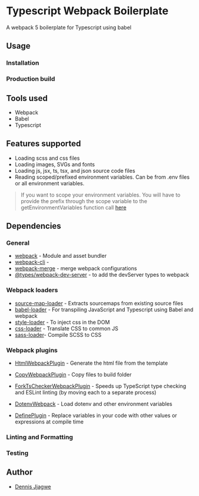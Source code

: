 # Typescript Webpack Boilerplate

A webpack 5 boilerplate for Typescript using babel

## Usage

### Installation

### Production build

## Tools used

- Webpack
- Babel
- Typescript

## Features supported

- Loading scss and css files
- Loading images, SVGs and fonts
- Loading js, jsx, ts, tsx, and json source code files
- Reading scoped/prefixed environment variables. Can be from .env files or all environment variables.

> If you want to scope your environment variables. You will have to provide the prefix through the scope variable to the getEnvironmentVariables function call [here](config/webpack.common.ts#L85)

## Dependencies

### General

- [webpack](https://github.com/webpack/webpack) - Module and asset bundler
- [webpack-cli]() -
- [webpack-merge](https://github.com/survivejs/webpack-merge) - merge webpack configurations
- [@types/webpack-dev-server](https://www.npmjs.com/package/@types/webpack-dev-server) - to add the devServer types to webpack

### Webpack loaders

- [source-map-loader](https://webpack.js.org/loaders/source-map-loader/) - Extracts sourcemaps from existing source files
- [babel-loader](https://webpack.js.org/loaders/babel-loader/) - For transpiling JavaScript and Typescript using Babel and webpack
- [style-loader](https://webpack.js.org/loaders/style-loader/) - To inject css in the DOM
- [css-loader](https://webpack.js.org/loaders/css-loader/) - Translate CSS to common JS
- [sass-loader](https://webpack.js.org/loaders/sass-loader/)- Compile SCSS to CSS

### Webpack plugins

- [HtmlWebpackPlugin](https://webpack.js.org/plugins/html-webpack-plugin/) - Generate the html file from the template

- [CopyWebpackPlugin](https://webpack.js.org/plugins/copy-webpack-plugin/) - Copy files to build folder

- [ForkTsCheckerWebpackPlugin](https://github.com/TypeStrong/fork-ts-checker-webpack-plugin) - Speeds up TypeScript type checking and ESLint linting (by moving each to a separate process)

- [DotenvWebpack](https://github.com/mrsteele/dotenv-webpack) - Load dotenv and other environment variables

- [DefinePlugin](https://webpack.js.org/plugins/define-plugin/) - Replace variables in your code with other values or expressions at compile time

### Linting and Formatting

### Testing

## Author

- [Dennis Jjagwe](https://twitter.com/dennisjjagwe)
